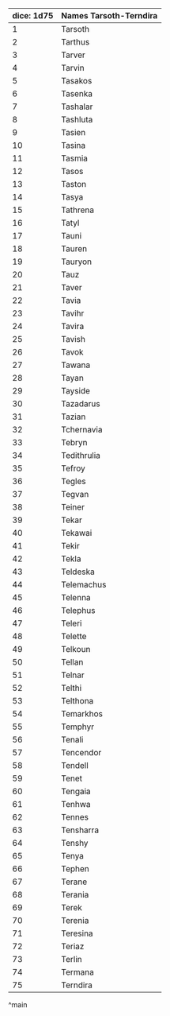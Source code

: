 | dice: 1d75 | Names Tarsoth-Terndira|
| ---- | ---- |
|1|Tarsoth|
|2|Tarthus|
|3|Tarver|
|4|Tarvin|
|5|Tasakos|
|6|Tasenka|
|7|Tashalar|
|8|Tashluta|
|9|Tasien|
|10|Tasina|
|11|Tasmia|
|12|Tasos|
|13|Taston|
|14|Tasya|
|15|Tathrena|
|16|Tatyl|
|17|Tauni|
|18|Tauren|
|19|Tauryon|
|20|Tauz|
|21|Taver|
|22|Tavia|
|23|Tavihr|
|24|Tavira|
|25|Tavish|
|26|Tavok|
|27|Tawana|
|28|Tayan|
|29|Tayside|
|30|Tazadarus|
|31|Tazian|
|32|Tchernavia|
|33|Tebryn|
|34|Tedithrulia|
|35|Tefroy|
|36|Tegles|
|37|Tegvan|
|38|Teiner|
|39|Tekar|
|40|Tekawai|
|41|Tekir|
|42|Tekla|
|43|Teldeska|
|44|Telemachus|
|45|Telenna|
|46|Telephus|
|47|Teleri|
|48|Telette|
|49|Telkoun|
|50|Tellan|
|51|Telnar|
|52|Telthi|
|53|Telthona|
|54|Temarkhos|
|55|Temphyr|
|56|Tenali|
|57|Tencendor|
|58|Tendell|
|59|Tenet|
|60|Tengaia|
|61|Tenhwa|
|62|Tennes|
|63|Tensharra|
|64|Tenshy|
|65|Tenya|
|66|Tephen|
|67|Terane|
|68|Terania|
|69|Terek|
|70|Terenia|
|71|Teresina|
|72|Teriaz|
|73|Terlin|
|74|Termana|
|75|Terndira|
^main
